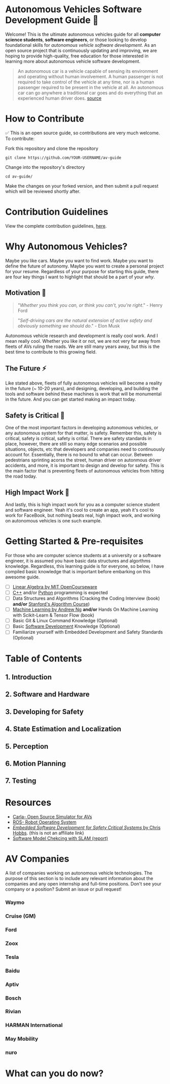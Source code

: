 # Autonomous Vehicles Software Development Guide :car:
Welcome! This is the ultimate autonomous vehicles guide for all **computer science students**, **software engineers**, or those looking to develop foundational skills for *autonomous vehicle software development*. As an open source project that is continuously updating and improving, we are hoping to provide high-quality, free education for those interested in learning more about autonomous vehicle software development. 

> An autonomous car is a vehicle capable of sensing its environment and operating without human involvement. A human passenger is not required to take control of the vehicle at any time, nor is a human passenger required to be present in the vehicle at all. An autonomous car can go anywhere a traditional car goes and do everything that an experienced human driver does.
[source](https://www.synopsys.com/automotive/what-is-autonomous-car.html)

# How to Contribute
:white_check_mark: This is an open source guide, so contributions are very much welcome. To contribute:

Fork this repository and clone the repository
```
git clone https://github.com/YOUR-USERNAME/av-guide
```

Change into the repository's directory
```
cd av-guide/
```

Make the changes on your forked version, and then submit a pull request which will be reviewed shortly after. 

# Contribution Guidelines
View the complete contribution guidelines, [here](contributing.md).

# Why Autonomous Vehicles?
Maybe you like cars. Maybe you want to find work. Maybe you want to define the future of autonomy. Maybe you want to create a personal project for your resume. Regardless of your purpose for starting this guide, there are four key things I want to highlight that should be a part of your *why*. 

## Motivation :muscle: ##
> "*Whether you think you can, or think you can't, you're right*." - Henry Ford

> "*Self-driving cars are the natural extension of active safety and obviously something we should do*." - Elon Musk

Autonomous vehicle research and development is really cool work. And I mean really cool. Whether you like it or not, we are not very far away from fleets of AVs ruling the roads. We are still many years away, but this is the best time to contribute to this growing field. 

## The Future :zap: ##
Like stated above, fleets of fully autonomous vehicles will become a reality in the future (~ 10-20 years), and designing, developing, and building the tools and software behind these machines is work that will be monumental in the future. And you can get started making an impact today. 

## Safety is Critical :vertical_traffic_light: ##
One of the most important factors in developing autonomous vehicles, or any autonomous system for that matter, is safety. Remember this, safety is critical, safety is critical, safety is critial. There are safety standards in place, however, there are still so many edge scenarios and possible situations, objects, etc that developers and companies need to continuously account for. Essentially, there is no bound to what can occur. Between pedestrians sprinting acorss the street, human driver on autonmous driver accidents, and more, it is important to design and develop for safety. This is the main factor that is preventing fleets of autonomous vehicles from hitting the road today. 

## High Impact Work :arrow_up_small: ##
And lastly, this is high impact work for you as a computer science student and software engineer. Yeah it's cool to create an app, yeah it's cool to work for FaceBook, but nothing beats real, high impact work, and working on autonomous vehicles is one such example.


# Getting Started & Pre-requisites
For those who are computer science students at a university or a software engineer, it is assumed you have basic data structures and algorthms knowledge. Regardless, this learning guide is for everyone, so below, I have compiled basic knowledge that is important before embarking on this awesome guide. 

- [ ] [Linear Algebra by MIT OpenCourseware](https://ocw.mit.edu/courses/mathematics/18-06-linear-algebra-spring-2010/)
- [ ] [C++](https://www.learncpp.com/) and/or [Python](https://www.coursera.org/specializations/python) programming is expected
- [ ] Data Structures and Algorithms (Cracking the Coding Interview (book) **and/or** [Stanford's Algorithm Course](https://www.coursera.org/specializations/algorithms))
- [ ] [Machine Learning by Andrew Ng](https://www.coursera.org/learn/machine-learning) **and/or** Hands On Machine Learning with Scikit-Learn & Tensor Flow (book)
- [ ] Basic Git & Linux Command Knowledge (Optional)
- [ ] Basic [Software Development](https://www.ibm.com/topics/software-development) Knowledge (Optional)
- [ ] Familiarize yourself with Embedded Development and Safety Standards (Optional)

# Table of Contents
## 1. Introduction ##

## 2. Software and Hardware ##

## 3. Developing for Safety ##

## 4. State Estimation and Localization ##

## 5. Perception ##

## 6. Motion Planning ##

## 7. Testing ##


# Resources
- [Carla- Open Source Simulator for AVs](https://carla.org/)
- [ROS- Robot Operating System](https://www.ros.org/)
- [*Embedded Software Development for Safety Critical Systems* by Chris Hobbs](https://www.amazon.com/Embedded-Software-Development-Safety-Critical-Systems/dp/1498726704). (this is not an affiliate link)
- [Software Model Chekcing with SLAM (report)](https://www.cis.upenn.edu/~alur/CIS673/Spring20/slam11.pdf)


# AV Companies
A list of companies working on autonomous vehicle technologies. The purpose of this section is to include any relevant information about the companies and any open internship and full-time positions. Don't see your company or a position? Submit an issue or pull request!
### Waymo
### Cruise (GM)
### Ford
### Zoox
### Tesla
### Baidu
### Aptiv
### Bosch
### Rivian
### HARMAN International
### May Mobility
### nuro

# What can you do now?
